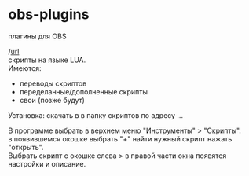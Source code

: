 # obs-plugins
плагины для OBS

/[url](tree/master/lua)  
скрипты на языке LUA.  
Имеются:  
 * переводы скриптов
 * переделанные/дополненные скрипты
 * свои (позже будут) 

Установка: скачать в в папку скриптов по адресу ...  

В программе выбрать в верхнем меню "Инструменты" > "Скрипты".  
в появившемся окошке выбрать "+" найти нужный скрипт нажать "открыть".  
Выбрать скрипт с окошке слева > в правой части окна появятся настройки и описание.

